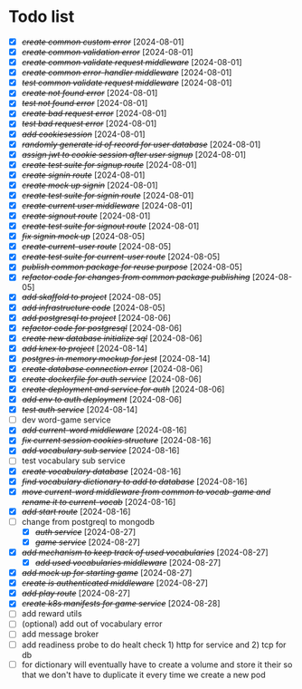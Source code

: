# Todo list

* [X] ~~*create common custom error*~~ [2024-08-01]
* [X] ~~*create common validation error*~~ [2024-08-01]
* [X] ~~*create common validate request middleware*~~ [2024-08-01]
* [X] ~~*create common error-handler middleware*~~ [2024-08-01]
* [X] ~~*test common validate request middleware*~~ [2024-08-01]
* [X] ~~*create not found error*~~ [2024-08-01]
* [X] ~~*test not found error*~~ [2024-08-01]
* [X] ~~*create bad request error*~~ [2024-08-01]
* [X] ~~*test bad request error*~~ [2024-08-01]
* [X] ~~*add cookiesession*~~ [2024-08-01]
* [X] ~~*randomly generate id of record for user database*~~ [2024-08-01]
* [X] ~~*assign jwt to cookie session after user signup*~~ [2024-08-01]
* [X] ~~*create test suite for signup route*~~ [2024-08-01]
* [X] ~~*create signin route*~~ [2024-08-01]
* [X] ~~*create mock up signin*~~ [2024-08-01]
* [X] ~~*create test suite for signin route*~~ [2024-08-01]
* [X] ~~*create current user middleware*~~ [2024-08-01]
* [X] ~~*create signout route*~~ [2024-08-01]
* [X] ~~*create test suite for signout route*~~ [2024-08-01]
* [X] ~~*fix signin mock up*~~ [2024-08-05]
* [X] ~~*create current-user route*~~ [2024-08-05]
* [X] ~~*create test suite for current-user route*~~ [2024-08-05]
* [X] ~~*publish common package for reuse purpose*~~ [2024-08-05]
* [X] ~~*refactor code for changes from common package publishing*~~ [2024-08-05]
* [X] ~~*add skaffold to project*~~ [2024-08-05]
* [X] ~~*add infrastructure code*~~ [2024-08-05]
* [X] ~~*add postgresql to project*~~ [2024-08-06]
* [X] ~~*refactor code for postgresql*~~ [2024-08-06]
* [X] ~~*create new database initialize sql*~~ [2024-08-06]
* [X] ~~*add knex to project*~~ [2024-08-14]
* [X] ~~*postgres in memory mockup for jest*~~ [2024-08-14]
* [X] ~~*create database connection error*~~ [2024-08-06] 
* [X] ~~*create dockerfile for auth service*~~ [2024-08-06]
* [X] ~~*create deployment and service for auth*~~ [2024-08-06]
* [X] ~~*add env to auth deployment*~~ [2024-08-06]
* [X] ~~*test auth service*~~ [2024-08-14]
* [ ] dev word-game service
* [X] ~~*add current-word middleware*~~ [2024-08-16]
* [X] ~~*fix current session cookies structure*~~ [2024-08-16]
* [X] ~~*add vocabulary sub service*~~ [2024-08-16]
* [ ] test vocabulary sub service
* [X] ~~*create vocabulary database*~~ [2024-08-16]
* [X] ~~*find vocabulary dictionary to add to database*~~ [2024-08-16]
* [X] ~~*move current-word middleware from common to vocab-game and rename it to current-vocab*~~ [2024-08-16]
* [X] ~~*add start route*~~ [2024-08-16]
* [ ] change from postgreql to mongodb
    * [X] ~~*auth service*~~ [2024-08-27]
    * [X] ~~*game service*~~ [2024-08-27]
* [X] ~~*add mechanism to keep track of used vocabularies*~~ [2024-08-27]
    * [X] ~~*add used vocabularies middleware*~~ [2024-08-27]
* [X] ~~*add mock up for starting game*~~ [2024-08-27]
* [X] ~~*create is authenticated middleware*~~ [2024-08-27]
* [X] ~~*add play route*~~ [2024-08-27]
* [X] ~~*create k8s manifests for game service*~~ [2024-08-28]
* [ ] add reward utils
* [ ] (optional) add out of vocabulary error
* [ ] add message broker
* [ ] add readiness probe to do healt check 1) http for service and 2) tcp for db
* [ ] for dictionary will eventually have to create a volume and store it their so that we don't have to duplicate it every time we create a new pod